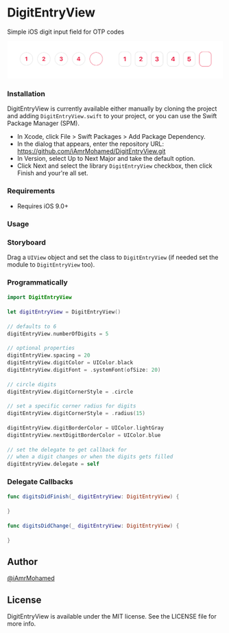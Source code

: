 # DigitEntryView
Simple iOS digit input field for OTP codes

![](Resources/corner_style.png)

### Installation
DigitEntryView is currently available either manually by cloning the project and adding `DigitEntryView.swift`  to your project, or you can use the Swift Package Manager (SPM).

- In Xcode, click File > Swift Packages > Add Package Dependency.
- In the dialog that appears, enter the repository URL: https://github.com/iAmrMohamed/DigitEntryView.git
- In Version, select Up to Next Major and take the default option.
- Click Next and select the library `DigitEntryView` checkbox, then click Finish and your're all set. 

### Requirements
- Requires iOS 9.0+

### Usage

### Storyboard
Drag a `UIView` object and set the class to `DigitEntryView` (if needed set the module to `DigitEntryView` too).

### Programmatically
```swift
import DigitEntryView

let digitEntryView = DigitEntryView()

// defaults to 6
digitEntryView.numberOfDigits = 5

// optional properties
digitEntryView.spacing = 20
digitEntryView.digitColor = UIColor.black
digitEntryView.digitFont = .systemFont(ofSize: 20)

// circle digits
digitEntryView.digitCornerStyle = .circle

// set a specific corner radius for digits
digitEntryView.digitCornerStyle = .radius(15)

digitEntryView.digitBorderColor = UIColor.lightGray
digitEntryView.nextDigitBorderColor = UIColor.blue

// set the delegate to get callback for
// when a digit changes or when the digits gets filled
digitEntryView.delegate = self
``` 

### Delegate Callbacks

```swift
func digitsDidFinish(_ digitEntryView: DigitEntryView) {

}

func digitsDidChange(_ digitEntryView: DigitEntryView) {

}
```

## Author
[@iAmrMohamed](https://twitter.com/iAmrMohamed)

## License

DigitEntryView is available under the MIT license. See the LICENSE file for more info.
